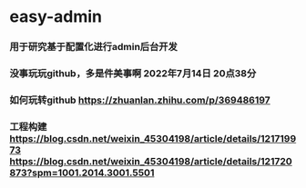 # easy-admin
### 用于研究基于配置化进行admin后台开发
### 没事玩玩github，多是件美事啊 2022年7月14日 20点38分
### 如何玩转github https://zhuanlan.zhihu.com/p/369486197
### 工程构建 https://blog.csdn.net/weixin_45304198/article/details/121719973 https://blog.csdn.net/weixin_45304198/article/details/121720873?spm=1001.2014.3001.5501